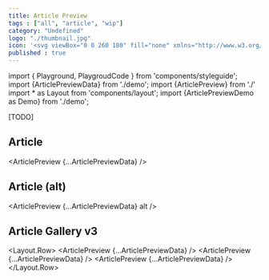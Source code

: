 ```yaml
---
title: Article Preview
tags : ["all", "article", "wip"]
category: "Undefined"
logo: "./thumbnail.jpg"
icon: '<svg viewBox="0 0 260 180" fill="none" xmlns="http://www.w3.org/2000/svg"><path d="M70 16H190V94H70V16Z" fill="var(--color-contrast-lower)"></path><path d="M110.364 46.7273C114.43 46.7273 117.727 43.4305 117.727 39.3636C117.727 35.2968 114.43 32 110.364 32C106.297 32 103 35.2968 103 39.3636C103 43.4305 106.297 46.7273 110.364 46.7273Z" fill="var(--color-contrast-medium)"></path><path d="M103 77.409L136.136 43.0454L157 77.409H103Z" fill="var(--color-contrast-medium)"></path><rect x="70" y="102" width="23" height="6" fill="var(--color-primary)"></rect><rect x="70" y="115" width="120" height="9" fill="var(--color-contrast-high)"></rect><rect x="70" y="131" width="78" height="9" fill="var(--color-contrast-high)"></rect><circle cx="80" cy="158" r="10" fill="var(--color-contrast-low)"></circle><rect x="95" y="155" width="33" height="6" fill="var(--color-contrast-medium)"></rect></svg>'
published : true
---
```

import { Playground, PlaygroudCode } from 'components/styleguide';
import {ArticlePreviewData} from './demo';
import {ArticlePreview} from './'
import * as Layout from 'components/layout';
import {ArticlePreviewDemo as Demo} from './demo';

<Demo />

[TODO]

## Article

<ArticlePreview {...ArticlePreviewData} />

## Article (alt)

<ArticlePreview {...ArticlePreviewData} alt />

## Article Gallery v3

<Layout.Row>
    <ArticlePreview {...ArticlePreviewData} />
    <ArticlePreview {...ArticlePreviewData} />
    <ArticlePreview {...ArticlePreviewData} />
</Layout.Row>
